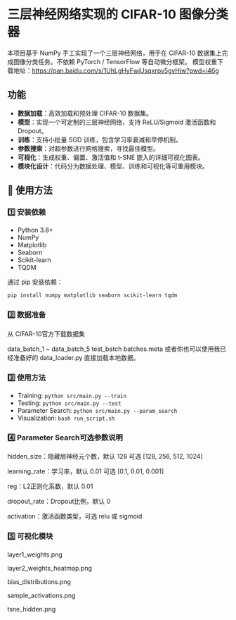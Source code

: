 # 三层神经网络实现的 CIFAR-10 图像分类器
本项目基于 NumPy 手工实现了一个三层神经网络，用于在 CIFAR-10 数据集上完成图像分类任务。不依赖 PyTorch / TensorFlow 等自动微分框架。
模型权重下载地址：https://pan.baidu.com/s/1UhLgHyFwjUsqxrpv5gvHiw?pwd=i46g

## 功能

- **数据加载**：高效加载和预处理 CIFAR-10 数据集。
- **模型**：实现一个可定制的三层神经网络，支持 ReLU/Sigmoid 激活函数和 Dropout。
- **训练**：支持小批量 SGD 训练，包含学习率衰减和早停机制。
- **参数搜索**：对超参数进行网格搜索，寻找最佳模型。
- **可视化**：生成权重、偏置、激活值和 t-SNE 嵌入的详细可视化图表。
- **模块化设计**：代码分为数据处理、模型、训练和可视化等可重用模块。

## 🚀 使用方法

### 1️⃣ 安装依赖

- Python 3.8+
- NumPy
- Matplotlib
- Seaborn
- Scikit-learn
- TQDM

通过 pip 安装依赖：
```bash
pip install numpy matplotlib seaborn scikit-learn tqdm
```



### 2️⃣ 数据准备
从 CIFAR-10官方下载数据集

data_batch_1 ~ data_batch_5
test_batch
batches.meta
或者你也可以使用我已经准备好的 data_loader.py 直接加载本地数据。

### 3️⃣ 使用方法
- Training: `python src/main.py --train`
- Testing: `python src/main.py --test`
- Parameter Search: `python src/main.py --param_search`
- Visualization: `bash run_script.sh`

### 4️⃣ Parameter Search可选参数说明
hidden_size：隐藏层神经元个数，默认 128 可选 [128, 256, 512, 1024]

learning_rate：学习率，默认 0.01 可选 [0.1, 0.01, 0.001]

reg：L2正则化系数，默认 0.01

dropout_rate：Dropout比例，默认 0

activation：激活函数类型，可选 relu 或 sigmoid

### 5️⃣ 可视化模块
layer1_weights.png

layer2_weights_heatmap.png

bias_distributions.png

sample_activations.png

tsne_hidden.png
